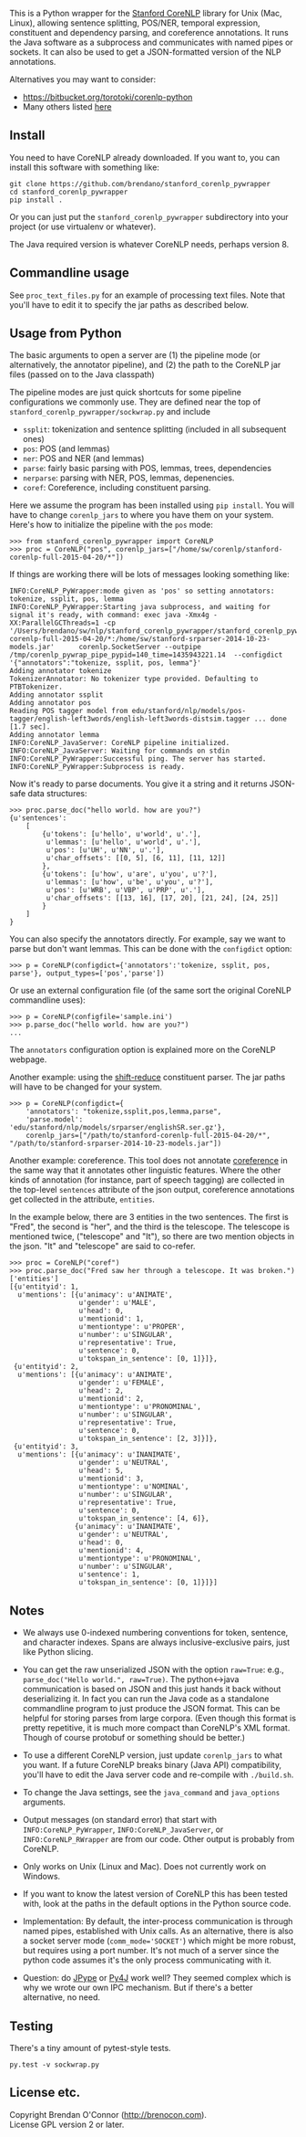 This is a Python wrapper for the [Stanford CoreNLP][c] library for Unix (Mac,
Linux), allowing sentence splitting, POS/NER, temporal expression, constituent
and dependency parsing, and coreference annotations. It runs the Java software
as a subprocess and communicates with named pipes or sockets.  It can also be
used to get a JSON-formatted version of the NLP annotations.

Alternatives you may want to consider:

  * https://bitbucket.org/torotoki/corenlp-python
  * Many others listed [here][c]

[c]: http://nlp.stanford.edu/software/corenlp.shtml

## Install

You need to have CoreNLP already downloaded.
If you want to, you can install this software with something like:

```
git clone https://github.com/brendano/stanford_corenlp_pywrapper
cd stanford_corenlp_pywrapper
pip install .
```

Or you can just put the `stanford_corenlp_pywrapper` subdirectory into your
project (or use virtualenv or whatever).

The Java required version is whatever CoreNLP needs, perhaps version 8.

## Commandline usage

See `proc_text_files.py` for an example of processing text files.
Note that you'll have to edit it to specify the jar paths as described below.

## Usage from Python

The basic arguments to open a server are 
    (1) the pipeline mode (or alternatively, the annotator pipeline), and
    (2) the path to the CoreNLP jar files (passed on to the Java classpath)

The pipeline modes are just quick shortcuts for some pipeline configurations we
commonly use.  They are defined near the top of
`stanford_corenlp_pywrapper/sockwrap.py` and include

  * `ssplit`: tokenization and sentence splitting (included in all subsequent ones)
  * `pos`: POS (and lemmas)
  * `ner`: POS and NER (and lemmas)
  * `parse`: fairly basic parsing with POS, lemmas, trees, dependencies
  * `nerparse`: parsing with NER, POS, lemmas, depenencies.
  * `coref`: Coreference, including constituent parsing.

Here we assume the program has been installed using `pip install`.  You will
have to change `corenlp_jars` to where you have them on your system.
Here's how to initialize the pipeline with the `pos` mode:

```
>>> from stanford_corenlp_pywrapper import CoreNLP
>>> proc = CoreNLP("pos", corenlp_jars=["/home/sw/corenlp/stanford-corenlp-full-2015-04-20/*"])
```

If things are working there will be lots of messages looking something like:

```
INFO:CoreNLP_PyWrapper:mode given as 'pos' so setting annotators: tokenize, ssplit, pos, lemma
INFO:CoreNLP_PyWrapper:Starting java subprocess, and waiting for signal it's ready, with command: exec java -Xmx4g -XX:ParallelGCThreads=1 -cp '/Users/brendano/sw/nlp/stanford_corenlp_pywrapper/stanford_corenlp_pywrapper/lib/*:/home/sw/corenlp/stanford-corenlp-full-2015-04-20/*:/home/sw/stanford-srparser-2014-10-23-models.jar'      corenlp.SocketServer --outpipe /tmp/corenlp_pywrap_pipe_pypid=140_time=1435943221.14  --configdict '{"annotators":"tokenize, ssplit, pos, lemma"}'
Adding annotator tokenize
TokenizerAnnotator: No tokenizer type provided. Defaulting to PTBTokenizer.
Adding annotator ssplit
Adding annotator pos
Reading POS tagger model from edu/stanford/nlp/models/pos-tagger/english-left3words/english-left3words-distsim.tagger ... done [1.7 sec].
Adding annotator lemma
INFO:CoreNLP_JavaServer: CoreNLP pipeline initialized.
INFO:CoreNLP_JavaServer: Waiting for commands on stdin
INFO:CoreNLP_PyWrapper:Successful ping. The server has started.
INFO:CoreNLP_PyWrapper:Subprocess is ready.
```

Now it's ready to parse documents.  You give it a string and it returns
JSON-safe data structures: 

```
>>> proc.parse_doc("hello world. how are you?")
{u'sentences': 
    [
        {u'tokens': [u'hello', u'world', u'.'],
         u'lemmas': [u'hello', u'world', u'.'],
         u'pos': [u'UH', u'NN', u'.'],
         u'char_offsets': [[0, 5], [6, 11], [11, 12]]
        },
        {u'tokens': [u'how', u'are', u'you', u'?'],
         u'lemmas': [u'how', u'be', u'you', u'?'],
         u'pos': [u'WRB', u'VBP', u'PRP', u'.'],
         u'char_offsets': [[13, 16], [17, 20], [21, 24], [24, 25]]
        }
    ]
}
```

You can also specify the annotators directly. For example,
say we want to parse but don't want lemmas. This can be done
with the `configdict` option:

```
>>> p = CoreNLP(configdict={'annotators':'tokenize, ssplit, pos, parse'}, output_types=['pos','parse'])
```

Or use an external configuration file (of the same sort the original CoreNLP commandline uses):

```
>>> p = CoreNLP(configfile='sample.ini')
>>> p.parse_doc("hello world. how are you?")
...
```

The `annotators` configuration option is explained more on the CoreNLP webpage.

Another example: using the [shift-reduce][sr] constituent parser.  The jar
paths will have to be changed for your system.

```
>>> p = CoreNLP(configdict={
    'annotators': "tokenize,ssplit,pos,lemma,parse",
    'parse.model': 'edu/stanford/nlp/models/srparser/englishSR.ser.gz'},  
    corenlp_jars=["/path/to/stanford-corenlp-full-2015-04-20/*", "/path/to/stanford-srparser-2014-10-23-models.jar"])
```

[sr]: http://nlp.stanford.edu/software/srparser.shtml

Another example: coreference. This tool does not annotate
[coreference](http://nlp.stanford.edu/projects/coref.shtml "coreference") in
the same way that it annotates other linguistic features. Where the other kinds
of annotation (for instance, part of speech tagging) are collected in the
top-level `sentences` attribute of the json output, coreference annotations get
collected in the attribute, `entities`.  

In the example below, there are 3 entities in the two sentences. The first is
"Fred", the second is "her", and the third is the telescope. The telescope is
mentioned twice, ("telescope" and "It"), so there are two mention objects in
the json. "It" and "telescope" are said to co-refer.

```
>>> proc = CoreNLP("coref")
>>> proc.parse_doc("Fred saw her through a telescope. It was broken.")['entities']
[{u'entityid': 1,
  u'mentions': [{u'animacy': u'ANIMATE',
                 u'gender': u'MALE',
                 u'head': 0,
                 u'mentionid': 1,
                 u'mentiontype': u'PROPER',
                 u'number': u'SINGULAR',
                 u'representative': True,
                 u'sentence': 0,
                 u'tokspan_in_sentence': [0, 1]}]},
 {u'entityid': 2,
  u'mentions': [{u'animacy': u'ANIMATE',
                 u'gender': u'FEMALE',
                 u'head': 2,
                 u'mentionid': 2,
                 u'mentiontype': u'PRONOMINAL',
                 u'number': u'SINGULAR',
                 u'representative': True,
                 u'sentence': 0,
                 u'tokspan_in_sentence': [2, 3]}]},
 {u'entityid': 3,
  u'mentions': [{u'animacy': u'INANIMATE',
                 u'gender': u'NEUTRAL',
                 u'head': 5,
                 u'mentionid': 3,
                 u'mentiontype': u'NOMINAL',
                 u'number': u'SINGULAR',
                 u'representative': True,
                 u'sentence': 0,
                 u'tokspan_in_sentence': [4, 6]},
                {u'animacy': u'INANIMATE',
                 u'gender': u'NEUTRAL',
                 u'head': 0,
                 u'mentionid': 4,
                 u'mentiontype': u'PRONOMINAL',
                 u'number': u'SINGULAR',
                 u'sentence': 1,
                 u'tokspan_in_sentence': [0, 1]}]}]
```

## Notes

* We always use 0-indexed numbering conventions for token, sentence, and
  character indexes.  Spans are always inclusive-exclusive pairs, just like
  Python slicing.

* You can get the raw unserialized JSON with the option `raw=True`: e.g.,
    `parse_doc("Hello world.", raw=True)`.  The python<->java communication is
    based on JSON and this just hands it back without deserializing it.  In
    fact you can run the Java code as a standalone commandline program to just
    produce the JSON format. This can be helpful for storing parses from large
    corpora. (Even though this format is pretty repetitive, it is much more
    compact than CoreNLP's XML format. Though of course protobuf or something
    should be better.)

* To use a different CoreNLP version, just update `corenlp_jars` 
    to what you want. If a future CoreNLP breaks binary (Java API)
    compatibility, you'll have to edit the Java server code and re-compile with
    `./build.sh`.

* To change the Java settings, see the `java_command` and `java_options`
    arguments.

* Output messages (on standard error) that start with `INFO:CoreNLP_PyWrapper`,
    `INFO:CoreNLP_JavaServer`, or `INFO:CoreNLP_RWrapper` are from our code.
    Other output is probably from CoreNLP.

* Only works on Unix (Linux and Mac).  Does not currently work on Windows.

* If you want to know the latest version of CoreNLP this has been tested with,
    look at the paths in the default options in the Python source code.

* Implementation: By default, the inter-process communication is through named
    pipes, established with Unix calls. As an alternative, there is also
    a socket server mode (`comm_mode='SOCKET'`) which might be more robust, but
    requires using a port number.  It's not much of a server since the python
    code assumes it's the only process communicating with it.

* Question: do [JPype](http://jpype.sourceforge.net/) or
    [Py4J](http://py4j.sourceforge.net/) work well?  They seemed complex which
    is why we wrote our own IPC mechanism.  But if there's a better
    alternative, no need.

## Testing

There's a tiny amount of pytest-style tests.

    py.test -v sockwrap.py

## License etc.

Copyright Brendan O'Connor (http://brenocon.com).  
License GPL version 2 or later.
